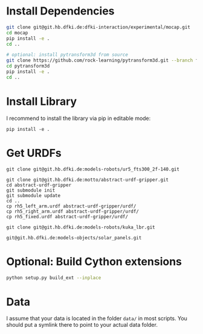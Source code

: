 # Install Dependencies

```bash
git clone git@git.hb.dfki.de:dfki-interaction/experimental/mocap.git
cd mocap
pip install -e .
cd ..

# optional: install pytransform3d from source
git clone https://github.com/rock-learning/pytransform3d.git --branch feature/batch_conversions
cd pytransform3d
pip install -e .
cd ..
```

# Install Library

I recommend to install the library via pip in editable mode:

```
pip install -e .
```

# Get URDFs

```
git clone git@git.hb.dfki.de:models-robots/ur5_fts300_2f-140.git

git clone git@git.hb.dfki.de:motto/abstract-urdf-gripper.git
cd abstract-urdf-gripper
git submodule init
git submodule update
cd ..
cp rh5_left_arm.urdf abstract-urdf-gripper/urdf/
cp rh5_right_arm.urdf abstract-urdf-gripper/urdf/
cp rh5_fixed.urdf abstract-urdf-gripper/urdf/

git clone git@git.hb.dfki.de:models-robots/kuka_lbr.git

git@git.hb.dfki.de:models-objects/solar_panels.git
```

# Optional: Build Cython extensions

```bash
python setup.py build_ext --inplace
```

# Data

I assume that your data is located in the folder `data/` in most scripts.
You should put a symlink there to point to your actual data folder.
